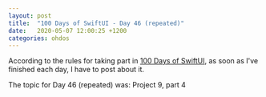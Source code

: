 ```yaml
---
layout: post
title:  "100 Days of SwiftUI - Day 46 (repeated)"
date:   2020-05-07 12:00:25 +1200
categories: ohdos
---
```

According to the rules for taking part in [100 Days of SwiftUI](https://www.hackingwithswift.com/100/swiftui), as soon as I've finished each day, I have to post about it.

The topic for Day 46 (repeated) was: Project 9, part 4
